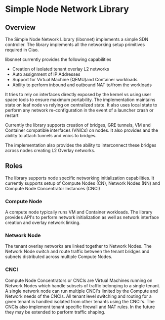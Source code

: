 # Simple Node Network Library #

## Overview ##

The Simple Node Network Library (libsnnet) implements a simple SDN controller.
The library implements all the networking setup primitives required in Ciao. 

libsnnet currently provides the following capabilities
- Creation of isolated tenant overlay L2 networks
- Auto assignment of IP Addresses
- Support for Virtual Machine (QEMU)and Container workloads
- Ability to perform inbound and outbound NAT to/from the workloads

It tries to rely on interfaces directly exposed by the kernel vs using user
space tools to ensure maximum portability. The implementation maintains state
on leaf node vs relying on centralized state. It also uses local state to 
perform any network re-configuration in the event of a launcher crash or restart

Currently the library supports creation of bridges, GRE tunnels, VM and Container
compatible interfaces (VNICs) on nodes. It also provides and the ability to 
attach tunnels and vnics to bridges.

The implementation also provides the ability to interconnect these bridges
across nodes creating L2 Overlay networks.


## Roles ##

The library supports node specific networking initialization capabilities.
It currently supports setup of Compute Nodes (CN), Network Nodes (NN) and 
Compute Node Concentrator Instances (CNCI)

### Compute Node ###

A compute node typically runs VM and Container workloads. The library provides
API's to perform network initialization as well as network interface creation
and overlay network linking.

### Network Node ###

The tenant overlay networks are linked together to Network Nodes. The Network
Node switch and route traffic between the tenant bridges and subnets distributed
across multiple Compute Nodes.

### CNCI ###

Compute Node Concentrators or CNCIs are Virtual Machines running on
Network Nodes which handle subsets of traffic belonging to a single tenant.
A single network node can run multiple CNCI's limited by the Compute and 
Network needs of the CNCIs. All tenant level switching and routing for 
a given tenant is handled isolated from other tenants using the CNCI's.
The CNCIs also implement tenant specific firewall and NAT rules. In the future
they may be extended to perform traffic shaping.

 
